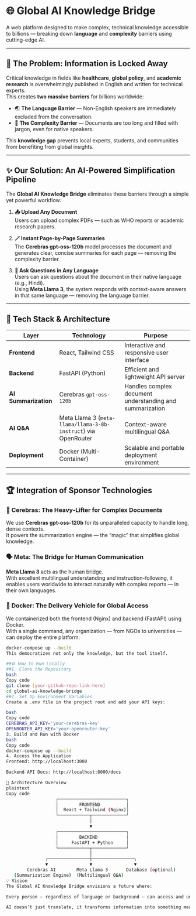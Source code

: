 # 🌐 Global AI Knowledge Bridge

A web platform designed to make complex, technical knowledge accessible to billions — breaking down **language** and **complexity** barriers using cutting-edge AI.

---

## 🚀 The Problem: Information is Locked Away

Critical knowledge in fields like **healthcare**, **global policy**, and **academic research** is overwhelmingly published in English and written for technical experts.  
This creates **two massive barriers** for billions worldwide:

- 🌏 **The Language Barrier** — Non-English speakers are immediately excluded from the conversation.  
- 🧠 **The Complexity Barrier** — Documents are too long and filled with jargon, even for native speakers.

This **knowledge gap** prevents local experts, students, and communities from benefiting from global insights.

---

## ✨ Our Solution: An AI-Powered Simplification Pipeline

The **Global AI Knowledge Bridge** eliminates these barriers through a simple yet powerful workflow:

1. **📤 Upload Any Document**  
   Users can upload complex PDFs — such as WHO reports or academic research papers.

2. **🪄 Instant Page-by-Page Summaries**  
   The **Cerebras gpt-oss-120b** model processes the document and generates clear, concise summaries for each page — removing the complexity barrier.

3. **💬 Ask Questions in Any Language**  
   Users can ask questions about the document in their native language (e.g., Hindi).  
   Using **Meta Llama 3**, the system responds with context-aware answers in that same language — removing the language barrier.

---

## 🧠 Tech Stack & Architecture

| Layer | Technology | Purpose |
|-------|-------------|----------|
| **Frontend** | React, Tailwind CSS | Interactive and responsive user interface |
| **Backend** | FastAPI (Python) | Efficient and lightweight API server |
| **AI Summarization** | Cerebras `gpt-oss-120b` | Handles complex document understanding and summarization |
| **AI Q&A** | Meta Llama 3 (`meta-llama/llama-3-8b-instruct`) via OpenRouter | Context-aware multilingual Q&A |
| **Deployment** | Docker (Multi-Container) | Scalable and portable deployment environment |

---

## 🏆 Integration of Sponsor Technologies

### 🧩 **Cerebras: The Heavy-Lifter for Complex Documents**
We use **Cerebras gpt-oss-120b** for its unparalleled capacity to handle long, dense contexts.  
It powers the summarization engine — the “magic” that simplifies global knowledge.

### 🗣️ **Meta: The Bridge for Human Communication**
**Meta Llama 3** acts as the human bridge.  
With excellent multilingual understanding and instruction-following, it enables users worldwide to interact naturally with complex reports — in their own languages.

### 🐳 **Docker: The Delivery Vehicle for Global Access**
We containerized both the frontend (Nginx) and backend (FastAPI) using Docker.  
With a single command, any organization — from NGOs to universities — can deploy the entire platform:

```bash
docker-compose up --build
This democratizes not only the knowledge, but the tool itself.

##⚙️ How to Run Locally
##1. Clone the Repository
bash
Copy code
git clone [your-github-repo-link-here]
cd global-ai-knowledge-bridge
##2. Set Up Environment Variables
Create a .env file in the project root and add your API keys:

bash
Copy code
CEREBRAS_API_KEY='your-cerebras-key'
OPENROUTER_API_KEY='your-openrouter-key'
3. Build and Run with Docker
bash
Copy code
docker-compose up --build
4. Access the Application
Frontend: http://localhost:3000

Backend API Docs: http://localhost:8000/docs

🧩 Architecture Overview
plaintext
Copy code
                   ┌──────────────────────────┐
                   │        FRONTEND          │
                   │  React + Tailwind (Nginx)│
                   └────────────┬─────────────┘
                                │
                                ▼
                   ┌──────────────────────────┐
                   │        BACKEND           │
                   │     FastAPI + Python     │
                   └────────────┬─────────────┘
                                │
               ┌────────────────┼────────────────┐
               ▼                ▼                ▼
        Cerebras AI        Meta Llama 3       Database (optional)
   (Summarization Engine)  (Multilingual Q&A) 
💡 Vision
The Global AI Knowledge Bridge envisions a future where:

Every person — regardless of language or background — can access and understand global knowledge.

AI doesn’t just translate, it transforms information into something meaningful for all.
